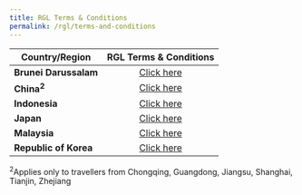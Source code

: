 ```yaml
---
title: RGL Terms & Conditions
permalink: /rgl/terms-and-conditions
---
```


<table>
<thead>
  <tr>
    <th>Country/Region</th>
    <th>RGL Terms & Conditions</th>
  </tr>
</thead>
<tbody>
<tr>
    <td><b>Brunei Darussalam</b></td>
      <td style="text-align:center;"><a href="/brunei/rgl/terms-and-conditions">Click here</a></td>
  </tr>
    <tr>
      <td><b>China<sup>2</sup></b></td>
      <td style="text-align:center;"><a href="/china/rgl/terms-and-conditions">Click here</a></td>
  </tr>
  <tr>
    <td ><b>Indonesia</b></td>
       <td style=" text-align:center;"><a href="/indonesia/rgl/terms-and-conditions">Click here</a></td>
  </tr>
  <tr>
    <td ><b>Japan</b></td>
       <td style=" text-align:center;"><a href="/japan/rgl/terms-and-conditions">Click here</a></td>
  </tr>
     <tr>
    <td ><b>Malaysia</b></td>
       <td style=" text-align:center;"><a href="/malaysia/rgl/terms-and-conditions">Click here</a></td>
  </tr>
       <tr>
    <td ><b>Republic of Korea</b></td>
       <td style=" text-align:center;"><a href="/rok/rgl/terms-and-conditions">Click here</a></td>
  </tr>
  </tbody>
  </table>
  
  <sup>2</sup>Applies only to travellers from Chongqing, Guangdong, Jiangsu, Shanghai, Tianjin, Zhejiang
